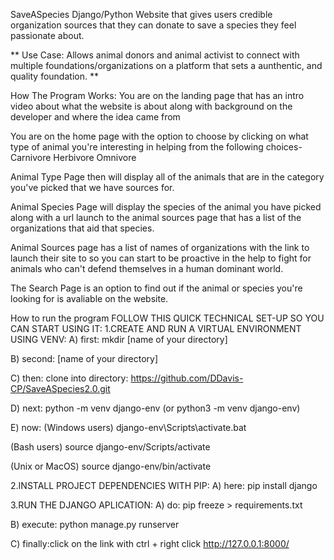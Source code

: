 SaveASpecies
 Django/Python Website that gives users credible organization sources that they can donate to save a species they feel passionate about.

** Use Case: Allows animal donors and animal activist to connect with multiple foundations/organizations on a platform that sets a aunthentic, and quality foundation. **

How The Program Works:
You are on the landing page that has an intro video about what the website is about along with background on the developer and where the idea came from

You are on the home page with the option to choose by clicking on what type of animal you're interesting in helping from the following choices- Carnivore Herbivore Omnivore

Animal Type Page then will display all of the animals that are in the category you've picked that we have sources for.

Animal Species Page will display the species of the animal you have picked along with a url launch to the animal sources page that has a list of the organizations that aid that species.

Animal Sources page has a list of names of organizations with the link to launch their site to so you can start to be proactive in the help to fight for animals who can't defend themselves in a human dominant world.

The Search Page is an option to find out if the animal or species you're looking for is avaliable on the website.

How to run the program
FOLLOW THIS QUICK TECHNICAL SET-UP SO YOU CAN START USING IT:
1.CREATE AND RUN A VIRTUAL ENVIRONMENT USING VENV: A) first: mkdir [name of your directory]

B) second: [name of your directory]

C) then: clone into directory: https://github.com/DDavis-CP/SaveASpecies2.0.git

D) next: python -m venv django-env (or python3 -m venv django-env)

E) now: (Windows users) django-env\Scripts\activate.bat

(Bash users) source django-env/Scripts/activate

(Unix or MacOS) source django-env/bin/activate

2.INSTALL PROJECT DEPENDENCIES WITH PIP: A) here: pip install django

3.RUN THE DJANGO APLICATION: A) do: pip freeze > requirements.txt

B) execute: python manage.py runserver

C) finally:click on the link with ctrl + right click http://127.0.0.1:8000/